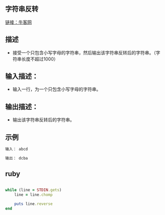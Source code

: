 ##  字符串反转

[链接：牛客网](https://www.nowcoder.com/questionTerminal/69ef2267aafd4d52b250a272fd27052c)

## 描述

- 接受一个只包含小写字母的字符串，然后输出该字符串反转后的字符串。（字符串长度不超过1000）


  

## 输入描述：
- 输入一行，为一个只包含小写字母的字符串。






## 输出描述：
- 输出该字符串反转后的字符串。





## 示例

```bash
输入： abcd

输出： dcba

```

## ruby

```ruby 

while (line = STDIN.gets)
    line = line.chomp
    
    puts line.reverse
end


```